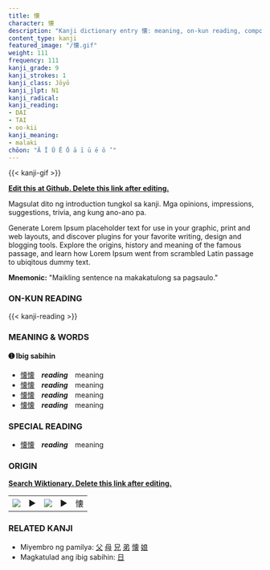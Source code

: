```yaml
---
title: 懐
character: 懐
description: "Kanji dictionary entry 懐: meaning, on-kun reading, compounds, origin, related kanji"
content_type: kanji
featured_image: "/懐.gif"
weight: 111
frequency: 111
kanji_grade: 9
kanji_strokes: 1
kanji_class: Jōyō
kanji_jlpt: N1
kanji_radical: 
kanji_reading: 
- DAI
- TAI
- oo-kii
kanji_meaning:
- malaki
chōon: "Ā Ī Ū Ē Ō ā ī ū ē ō ’"
---
```

[//]: # (Don't edit the line below. Kanji animated GIF code is automatically generated.)
{{< kanji-gif >}}

[//]: # (Edit below this line.)

**[Edit this at Github. Delete this link after editing.](https://github.com/tim0g/tim/tree/main/content/kanji/懐/index.md)**

Magsulat dito ng introduction tungkol sa kanji. Mga opinions, impressions, suggestions, trivia, ang kung ano-ano pa.

Generate Lorem Ipsum placeholder text for use in your graphic, print and web layouts, and discover plugins for your favorite writing, design and blogging tools. Explore the origins, history and meaning of the famous passage, and learn how Lorem Ipsum went from scrambled Latin passage to ubiqitous dummy text.
 
**Mnemonic:** "Maikling sentence na makakatulong sa pagsaulo."

### ON-KUN READING

[//]: # (Don't edit the line below. ON-KUN READING code is automatically generated.)
{{< kanji-reading >}}

### MEANING & WORDS

#### ➊ **Ibig sabihin**
  - [懐](../懐)[懐](../懐)　***reading***　meaning
  - [懐](../懐)[懐](../懐)　***reading***　meaning
  - [懐](../懐)[懐](../懐)　***reading***　meaning
  - [懐](../懐)[懐](../懐)　***reading***　meaning

### SPECIAL READING
  - [懐](../懐)[懐](../懐)　***reading***　meaning

### ORIGIN

**[Search Wiktionary. Delete this link after editing.](https://wiktionary.org/wiki/懐)**
<table class="kanji-table"><tr><td>
<img src="60px-懐-bronze.svg.png">
</td><td>▶</td><td>
<img src="60px-懐-oracle.svg.png">
</td><td>▶</td>
<td class="kanji-origin">懐</td>
</tr></table>

### RELATED KANJI
- Miyembro ng pamilya: [父](../父) [母](../母) [兄](../兄) [弟](../弟) [懐](../懐) [娘](../娘)
- Magkatulad ang ibig sabihin: [日](../日)
